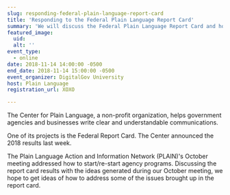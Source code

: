 ```yaml
---
slug: responding-federal-plain-language-report-card
title: 'Responding to the Federal Plain Language Report Card'
summary: 'We will discuss the Federal Plain Language Report Card and how to address the issues the report card brings up&#46;'
featured_image: 
  uid: 
  alt: ''
event_type: 
  - online
date: 2018-11-14 14:00:00 -0500
end_date: 2018-11-14 15:00:00 -0500
event_organizer: DigitalGov University
host: Plain Language
registration_url: XOXO

---
```


The Center for Plain Language, a non-profit organization, helps government agencies and businesses write clear and understandable communications.

One of its projects is the Federal Report Card. The Center announced the 2018 results last week.

The Plain Language Action and Information Network (PLAIN)'s October meeting addressed how to start/re-start agency programs. Discussing the report card results with the ideas generated during our October meeting, we hope to get ideas of how to address some of the issues brought up in the report card.
